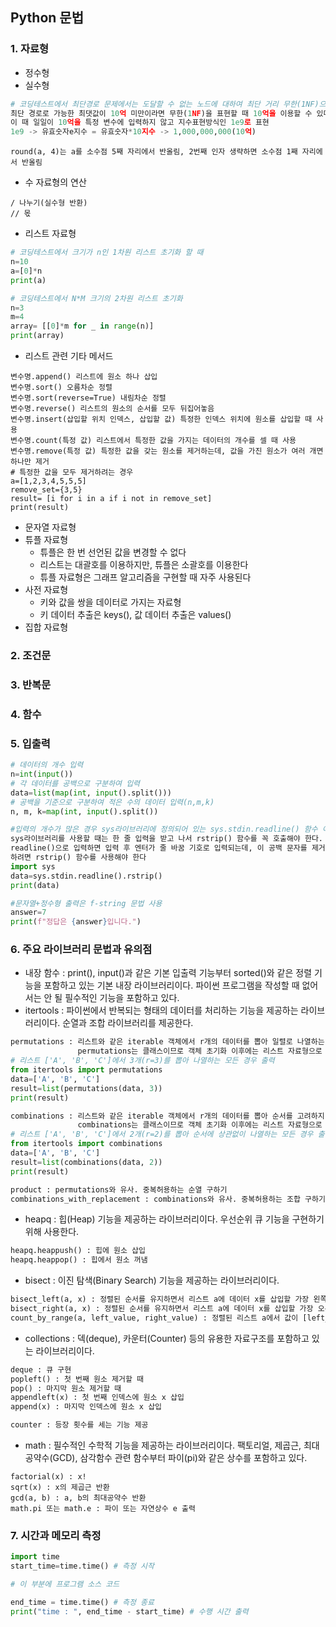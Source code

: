 ## Python 문법

### 1. 자료형
+ 정수형     
+ 실수형
```python
# 코딩테스트에서 최단경로 문제에서는 도달할 수 없는 노드에 대하여 최단 거리 무한(1NF)으로 설정. 
최단 경로로 가능한 최댓값이 10억 미만이라면 무한(1NF)을 표현할 때 10억을 이용할 수 있다.
이 때 일일이 10억을 특정 변수에 입력하지 않고 지수표현방식인 1e9로 표현 
1e9 -> 유효숫자e지수 = 유효숫자*10지수 -> 1,000,000,000(10억) 
```
```
round(a, 4)는 a를 소수점 5째 자리에서 반올림, 2번째 인자 생략하면 소수점 1째 자리에서 반올림
```
+ 수 자료형의 연산 
```
/ 나누기(실수형 반환)
// 몫
```
+ 리스트 자료형
```python
# 코딩테스트에서 크기가 n인 1차원 리스트 초기화 할 때 
n=10
a=[0]*n
print(a)
```
```python
# 코딩테스트에서 N*M 크기의 2차원 리스트 초기화
n=3
m=4
array= [[0]*m for _ in range(n)]
print(array)
```
+ 리스트 관련 기타 메서드
```
변수명.append() 리스트에 원소 하나 삽입
변수명.sort() 오름차순 정렬
변수명.sort(reverse=True) 내림차순 정렬
변수명.reverse() 리스트의 원소의 순서를 모두 뒤집어놓음
변수명.insert(삽입할 위치 인덱스, 삽입할 값) 특정한 인덱스 위치에 원소를 삽입할 때 사용
변수명.count(특정 값) 리스트에서 특정한 값을 가지는 데이터의 개수를 셀 때 사용
변수명.remove(특정 값) 특정한 값을 갖는 원소를 제거하는데, 값을 가진 원소가 여러 개면 하나만 제거
# 특정한 값을 모두 제거하려는 경우
a=[1,2,3,4,5,5,5]
remove_set={3,5}
result= [i for i in a if i not in remove_set]
print(result)   
```
+ 문자열 자료형
+ 튜플 자료형
  - 튜플은 한 번 선언된 값을 변경할 수 없다
   - 리스트는 대괄호를 이용하지만, 튜플은 소괄호를 이용한다
    - 튜플 자료형은 그래프 알고리즘을 구현할 때 자주 사용된다
+ 사전 자료형
  - 키와 값을 쌍을 데이터로 가지는 자료형
   - 키 데이터 추출은 keys(), 값 데이터 추출은 values()
+ 집합 자료형


### 2. 조건문

### 3. 반복문

### 4. 함수

### 5. 입출력
```python
# 데이터의 개수 입력
n=int(input())
# 각 데이터를 공백으로 구분하여 입력
data=list(map(int, input().split()))
# 공백을 기준으로 구분하여 적은 수의 데이터 입력(n,m,k)
n, m, k=map(int, input().split())
```
```python
#입력의 개수가 많은 경우 sys라이브러리에 정의되어 있는 sys.stdin.readline() 함수 이용
sys라이브러리를 사용할 때는 한 줄 입력을 받고 나서 rstrip() 함수를 꼭 호출해야 한다. 
readline()으로 입력하면 입력 후 엔터가 줄 바꿈 기호로 입력되는데, 이 공백 문자를 제거
하려면 rstrip() 함수를 사용해야 한다
import sys
data=sys.stdin.readline().rstrip()
print(data)
```
```python
#문자열+정수형 출력은 f-string 문법 사용
answer=7
print(f"정답은 {answer}입니다.")
```

### 6. 주요 라이브러리 문법과 유의점
+ 내장 함수 : print(), input()과 같은 기본 입출력 기능부터 sorted()와 같은 정렬 기능을 포함하고 있는 기본 내장 라이브러리이다. 파이썬 프로그램을 작성할 때 없어서는 안 될 필수적인 기능을 포함하고 있다.
+ itertools : 파이썬에서 반복되는 형태의 데이터를 처리하는 기능을 제공하는 라이브러리이다. 순열과 조합 라이브러리를 제공한다.
```python
permutations : 리스트와 같은 iterable 객체에서 r개의 데이터를 뽑아 일렬로 나열하는 모든 경우(순열)를 계산.
               permutations는 클래스이므로 객체 초기화 이후에는 리스트 자료형으로 변환하여 사용.
# 리스트 ['A', 'B', 'C']에서 3개(r=3)를 뽑아 나열하는 모든 경우 출력
from itertools import permutations
data=['A', 'B', 'C']
result=list(permutations(data, 3))
print(result)

combinations : 리스트와 같은 iterable 객체에서 r개의 데이터를 뽑아 순서를 고려하지 않고 나열하는 모든 경우(조합)를 계산.
               combinations는 클래스이므로 객체 초기화 이후에는 리스트 자료형으로 변환하여 사용.
# 리스트 ['A', 'B', 'C']에서 2개(r=2)를 뽑아 순서에 상관없이 나열하는 모든 경우 출력
from itertools import combinations
data=['A', 'B', 'C']
result=list(combinations(data, 2))
print(result)

product : permutations와 유사. 중복허용하는 순열 구하기
combinations_with_replacement : combinations와 유사. 중복허용하는 조합 구하기
```

+ heapq : 힙(Heap) 기능을 제공하는 라이브러리이다. 우선순위 큐 기능을 구현하기 위해 사용한다.
```python
heapq.heappush() : 힙에 원소 삽입
heapq.heappop() : 힙에서 원소 꺼냄
```
+ bisect : 이진 탐색(Binary Search) 기능을 제공하는 라이브러리이다.
```python
bisect_left(a, x) : 정렬된 순서를 유지하면서 리스트 a에 데이터 x를 삽입할 가장 왼쪽 인덱스를 찾는 메서드
bisect_right(a, x) : 정렬된 순서를 유지하면서 리스트 a에 데이터 x를 삽입할 가장 오른쪽 인덱스를 찾는 메서드
count_by_range(a, left_value, right_value) : 정렬된 리스트 a에서 값이 [left_value, right_value]에 속하는 데이터의 개수 반환
```
+ collections : 덱(deque), 카운터(Counter) 등의 유용한 자료구조를 포함하고 있는 라이브러리이다.
```python
deque : 큐 구현
popleft() : 첫 번째 원소 제거할 때
pop() : 마지막 원소 제거할 때
appendleft(x) : 첫 번째 인덱스에 원소 x 삽입
append(x) : 마지막 인덱스에 원소 x 삽입

counter : 등장 횟수를 세는 기능 제공
```
+ math : 필수적인 수학적 기능을 제공하는 라이브러리이다. 팩토리얼, 제곱근, 최대공약수(GCD), 삼각함수 관련 함수부터 파이(pi)와 같은 상수를 포함하고 있다.
```
factorial(x) : x!
sqrt(x) : x의 제곱근 반환
gcd(a, b) : a, b의 최대공약수 반환
math.pi 또는 math.e : 파이 또는 자연상수 e 출력
```
### 7. 시간과 메모리 측정
```python
import time
start_time=time.time() # 측정 시작

# 이 부분에 프로그램 소스 코드

end_time = time.time() # 측정 종료
print("time : ", end_time - start_time) # 수행 시간 출력
```
